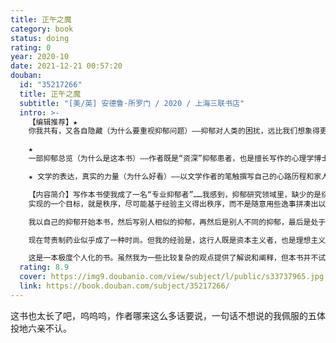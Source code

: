 ```yaml
---
title: 正午之魔
category: book
status: doing
rating: 0
year: 2020-10
date: 2021-12-21 00:57:20
douban:
  id: "35217266"
  title: 正午之魔
  subtitle: "[美/英] 安德鲁·所罗门 / 2020 / 上海三联书店"
  intro: >-
    【编辑推荐】★
    你我共有，又各自隐藏（为什么要重视抑郁问题）——抑郁对人类的困扰，远比我们想象得更广泛、更久远。一半的人口可能在一生中经历一些抑郁状况，10%会发作一次重性抑郁——这还只是就医确诊的部分。夫妻各向第三方倾吐自己的抑郁，却彼此蒙在鼓里；贫困者、前现代文明的人一样饱受抑郁的折磨乃至社会的苛待，却长期得不到正视。战战兢兢隐藏自己的抑郁患者，可能就是我们的至亲好友，甚至我们自己。

    ★
    一部抑郁总览（为什么是这本书）——作者既是“资深”抑郁患者，也是擅长写作的心理学博士，还出身药物研发家庭。他进行大量访谈调查和文献梳理，综合文学的笔触、现实的关怀和科学的知识，将自身的经历和别人的故事、抑郁症的现况与历史、不同年龄、性别、地位、文化的主流及少数群体、相关正统疗法和替代疗法、药物和行为治疗、医学与社会支持、个体境遇和时代洪流、自我救助和帮助他人……方方面面都向读者道来。我们的一切相关困惑，作者都有深思熟虑的回答和温情款款的启发。

    ★ 文学的表达，真实的力量（为什么好看）——以文学作者的笔触撰写自己的心路历程和家人、受访者的故事，深深扣动心弦。

    【内容简介】写作本书使我成了一名“专业抑郁者”……我感到，抑郁研究领域里，缺少的是综合。很多学科都分别探讨过抑郁的成因，太多有趣的事发生在太多有趣的人身上，太多有趣的事在被讲述——而这个“国度”里仍是一片混乱。本书的第一个目标是共情，真正地理解抑郁的人；第二个目标，也是对我来说更难
    实现的一个目标，就是秩序，尽可能基于经验主义得出秩序，而不是随意用些逸事拼凑出以偏概全的结论。

    我以自己的抑郁开始本书，然后写别人相似的抑郁，再然后是别人不同的抑郁，最后是处于完全不同背景下的抑郁。我让男男女女讲述自己的故事，他们所面对的战争是本书关注的首要主题……就抑郁进行写作，很是痛苦、悲伤、孤独，令人压力倍增。但每当想到我做的事可能对其他人有所助益，我就会精神为之一振；我也不断获得新知，这也帮到了我自己。

    现在苛责制药业似乎成了一种时尚。但我的经验是，这行人既是资本主义者，也是理想主义者：他们热衷于利润，但也乐观地相信自己的工作会有益于世界。如果没有制药公司资助相关研究，我们现在也不会有SSRI，这类抗抑郁药挽救了无数生命。我尽可能清晰地描述了我所了解的制药业，这也是本书故事的一部分。

    这是一本极度个人化的书。虽然我为一些比较复杂的观点提供了解说和阐释，但本书并不试图取代适当的治疗。
  rating: 8.9
  cover: https://img9.doubanio.com/view/subject/l/public/s33737965.jpg
  link: https://book.douban.com/subject/35217266/
---
```


这书也太长了吧，呜呜呜，作者哪来这么多话要说，一句话不想说的我佩服的五体投地六亲不认。
